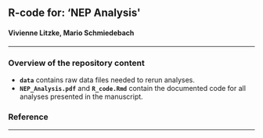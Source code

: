 ## R-code for: ‘NEP Analysis'
#### Vivienne Litzke, Mario Schmiedebach

-----

### Overview of the repository content

  - **`data`** contains raw data files needed to rerun analyses.
  - **`NEP_Analysis.pdf`** and **`R_code.Rmd`** contain the documented code
    for all analyses presented in the manuscript.

### Reference

-----

